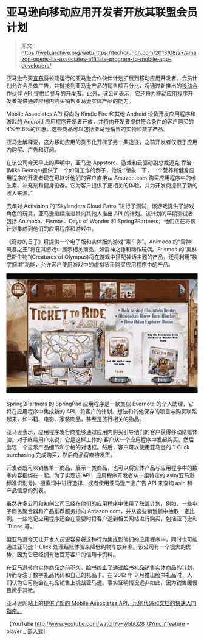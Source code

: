 # 亚马逊向移动应用开发者开放其联盟会员计划

> 原文：<https://web.archive.org/web/https://techcrunch.com/2013/08/27/amazon-opens-its-associates-affiliate-program-to-mobile-app-developers/>

亚马逊今天[宣布](https://web.archive.org/web/20230329194431/http://phx.corporate-ir.net/phoenix.zhtml?c=176060&p=irol-newsArticle&ID=1850021&highlight)将长期运行的亚马逊合作伙伴计划扩展到移动应用开发者。会员计划允许会员做广告，并链接到亚马逊产品的销售额百分比，将通过新推出的[移动合作伙伴 API](https://web.archive.org/web/20230329194431/https://developer.amazon.com/sdk/mobile-associates.html) 提供给参与的开发者。此外，该公司表示，它还将为移动应用程序开发者提供通过应用内购买销售亚马逊实体产品的能力。

Mobile Associates API 将向为 Kindle Fire 和其他 Android 设备开发应用程序和游戏的 Android 应用程序开发者开放，并将向开发者提供符合条件的客户购买的 4%至 6%的优惠。这些商品可以包括亚马逊销售的实物和数字产品。

亚马逊解释说，这为移动应用的货币化开辟了另一条途径，之前开发者仅限于应用内购买、广告和订阅。

在该公司今天早上的声明中，亚马逊 Appstore、游戏和云驱动副总裁迈克·乔治(Mike George)提供了一个如何工作的例子，他说:“想象一下，一个营养和健身应用程序的开发者现在可以让他们的客户直接从 Amazon.com 购买应用程序中的维生素、补充剂和健身设备。它为客户提供了更相关的体验，并为开发商提供了新的收入来源。”

去年对 Activision 的“Skylanders Cloud Patrol”进行了测试，该游戏提供了游戏角色的玩具，亚马逊继续推进其向其他人推出 API 的计划。该计划的早期测试者包括 Animoca、Fismos、Days of Wonder 和 Spring2Partners，他们正在将该计划集成到他们的应用程序和游戏中。

《奇妙的日子》将提供一个电子版和实体版的游戏“乘车券”。Animoca 的“雷神:风暴之王”将在其游戏中展示相关商品，如雷神之锤和动作玩偶。Frismos 的“奥林巴斯生物”(Creatures of Olympus)将在游戏中搭配神话主题的产品，还将利用“数字捆绑”功能，允许客户使用游戏中的虚拟货币购买应用程序中的产品。

[![B16w6B4uRTS](img/f6edbd4304e4bee7c176690bd83b36cf.png)](https://web.archive.org/web/20230329194431/https://techcrunch.com/2013/08/27/amazon-opens-its-associates-affiliate-program-to-mobile-app-developers/b16w6b4urts/)

Spring2Partners 的 SpringPad 应用程序是一款类似 Evernote 的个人助理，它将在应用程序中集成新的 API，将客户的计划、想法和其他保存的项目与购买联系起来，如书籍、电影、家装商品，甚至是旅行相关的物品。

亚马逊表示，应用程序发行商能够通过应用内购买引导他们的客户获得移动结账体验。对于终端用户来说，它是这样工作的:客户从一个应用程序中发起购买，然后出现一个显示产品细节和价格的对话框。然后，客户可以使用亚马逊的 1-Click purchasing 完成购买，然后商品将直接发货。

开发者既可以销售单一商品，展示一类商品，也可以将实体产品与应用程序中的数字内容捆绑在一起。为了实现该 API，应用程序开发者从一组特定的 asin(亚马逊标准识别号)、搜索词中进行选择，或者使用亚马逊产品广告 API 来查询 asin 和产品信息的列表。

虽然许多公司和初创公司已经在他们的应用程序中使用了联盟计划，例如，一些电子商务聚合器和产品推荐服务指向 Amazon.com，并从这些销售额中抽取一定比例。一些笔记应用程序还会在需要时将客户送到相关网站进行购买，包括亚马逊和 iTunes 等。

但亚马逊今天让开发人员更容易将这种行为集成到他们的应用程序中，同时也可能通过亚马逊 1-Click 处理结账体验来降低购物车放弃率。该公司有一个很大的优势，因为它已经拥有数百万客户的信用卡资料。

在亚马逊转向实体商品之前不久，[脸书终止了通过脸书礼品](https://web.archive.org/web/20230329194431/https://techcrunch.com/2013/08/23/facebook-digital-gifts/)销售实体商品的计划，转而专注于数字礼品代码和自己的礼品卡。在 2012 年 9 月推出脸书礼品时，人们认为它可能会在礼品销售上挑战亚马逊。事实证明情况远非如此，因为销售缓慢且微乎其微。

亚马逊网站上的[提供了新的 Mobile Associates API、示例代码和文档的快速入门指南。](https://web.archive.org/web/20230329194431/https://developer.amazon.com/sdk/mobile-associates.html)

【YouTube http://www.youtube.com/watch?v=w5bU28_GYmc？feature = player _ 嵌入式]